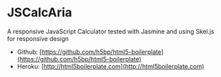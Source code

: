 JSCalcAria
==========

A responsive JavaScript Calculator tested with Jasmine and using Skel.js for responsive design


* Github: [https://github.com/h5bp/html5-boilerplate](https://github.com/h5bp/html5-boilerplate)
* Heroku: [http://html5boilerplate.com](http://html5boilerplate.com)



